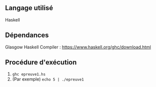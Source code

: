 ## Langage utilisé

Haskell

## Dépendances

Glasgow Haskell Compiler : https://www.haskell.org/ghc/download.html

## Procédure d'exécution

1. `ghc epreuve1.hs`
2. (Par exemple) `echo 5 | ./epreuve1`